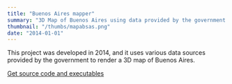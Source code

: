 ```yaml
---
title: "Buenos Aires mapper"
summary: "3D Map of Buenos Aires using data provided by the government. Uses OpenGL for 3D acceleration, SDL for window and event management."
thumbnail: "/thumbs/mapabsas.png"
date: "2014-01-01"
---
```


This project was developed in 2014, and it uses various data sources provided by the government to render a 3D map of Buenos Aires.

[Get source code and executables](https://github.com/gzalo/MapaBSAS)